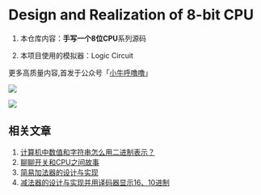 # Design and Realization of 8-bit CPU

1. 本仓库内容：**手写一个8位CPU**系列源码

2. 本项目使用的模拟器：Logic Circuit



更多高质量内容,首发于公众号「[小牛呼噜噜](https://www.xiaoniuhululu.com/images/zj/Snipaste_2022-11-16_23-13-49.png)」



![](https://github.com/xiaoniuhululu/CPUProject/blob/main/picture/weixin_gzh_xiaoniuhululu.png)



![](https://image-upload-xiaoniuhululu.oss-cn-shanghai.aliyuncs.com/imageZJ/weixin_gzh_xiaoniuhululu.png)



## 相关文章



1. [计算机中数值和字符串怎么用二进制表示？](https://mp.weixin.qq.com/s/66-7z19yJ2EPDVRxfrXK3g)
2. [聊聊开关和CPU之间故事](https://mp.weixin.qq.com/s/hbnZcBsXd3FZUTKkkv1Ysg)
3. [简易加法器的设计与实现](https://mp.weixin.qq.com/s/gs6deuzyD_DaMlWZH9EfJw)
4. [减法器的设计与实现并用译码器显示16、10进制](https://mp.weixin.qq.com/s/pozgJcFBfg65PBnsLYLfmQ)





